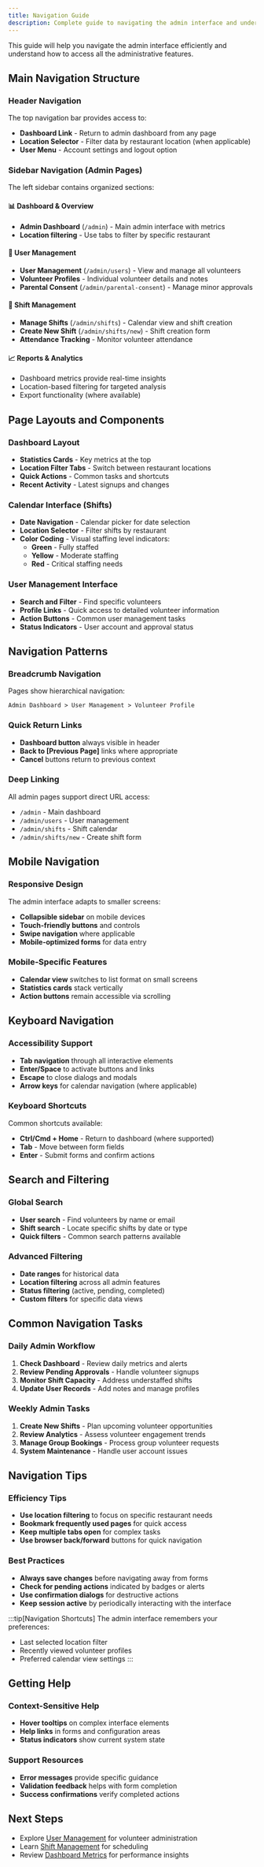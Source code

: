 ```yaml
---
title: Navigation Guide
description: Complete guide to navigating the admin interface and understanding the layout
---
```


This guide will help you navigate the admin interface efficiently and understand how to access all the administrative features.

## Main Navigation Structure

### Header Navigation
The top navigation bar provides access to:
- **Dashboard Link** - Return to admin dashboard from any page
- **Location Selector** - Filter data by restaurant location (when applicable)
- **User Menu** - Account settings and logout option

### Sidebar Navigation (Admin Pages)
The left sidebar contains organized sections:

#### 📊 **Dashboard & Overview**
- **Admin Dashboard** (`/admin`) - Main admin interface with metrics
- **Location filtering** - Use tabs to filter by specific restaurant

#### 👥 **User Management**
- **User Management** (`/admin/users`) - View and manage all volunteers
- **Volunteer Profiles** - Individual volunteer details and notes
- **Parental Consent** (`/admin/parental-consent`) - Manage minor approvals

#### 📅 **Shift Management**
- **Manage Shifts** (`/admin/shifts`) - Calendar view and shift creation
- **Create New Shift** (`/admin/shifts/new`) - Shift creation form
- **Attendance Tracking** - Monitor volunteer attendance

#### 📈 **Reports & Analytics**
- Dashboard metrics provide real-time insights
- Location-based filtering for targeted analysis
- Export functionality (where available)

## Page Layouts and Components

### Dashboard Layout
- **Statistics Cards** - Key metrics at the top
- **Location Filter Tabs** - Switch between restaurant locations
- **Quick Actions** - Common tasks and shortcuts
- **Recent Activity** - Latest signups and changes

### Calendar Interface (Shifts)
- **Date Navigation** - Calendar picker for date selection
- **Location Selector** - Filter shifts by restaurant
- **Color Coding** - Visual staffing level indicators:
  - <span class="status-dot green"></span> **Green** - Fully staffed
  - <span class="status-dot yellow"></span> **Yellow** - Moderate staffing
  - <span class="status-dot red"></span> **Red** - Critical staffing needs

### User Management Interface
- **Search and Filter** - Find specific volunteers
- **Profile Links** - Quick access to detailed volunteer information
- **Action Buttons** - Common user management tasks
- **Status Indicators** - User account and approval status

## Navigation Patterns

### Breadcrumb Navigation
Pages show hierarchical navigation:
```
Admin Dashboard > User Management > Volunteer Profile
```

### Quick Return Links
- **Dashboard button** always visible in header
- **Back to [Previous Page]** links where appropriate
- **Cancel** buttons return to previous context

### Deep Linking
All admin pages support direct URL access:
- `/admin` - Main dashboard
- `/admin/users` - User management
- `/admin/shifts` - Shift calendar
- `/admin/shifts/new` - Create shift form

## Mobile Navigation

### Responsive Design
The admin interface adapts to smaller screens:
- **Collapsible sidebar** on mobile devices
- **Touch-friendly buttons** and controls
- **Swipe navigation** where applicable
- **Mobile-optimized forms** for data entry

### Mobile-Specific Features
- **Calendar view** switches to list format on small screens
- **Statistics cards** stack vertically
- **Action buttons** remain accessible via scrolling

## Keyboard Navigation

### Accessibility Support
- **Tab navigation** through all interactive elements
- **Enter/Space** to activate buttons and links
- **Escape** to close dialogs and modals
- **Arrow keys** for calendar navigation (where applicable)

### Keyboard Shortcuts
Common shortcuts available:
- **Ctrl/Cmd + Home** - Return to dashboard (where supported)
- **Tab** - Move between form fields
- **Enter** - Submit forms and confirm actions

## Search and Filtering

### Global Search
- **User search** - Find volunteers by name or email
- **Shift search** - Locate specific shifts by date or type
- **Quick filters** - Common search patterns available

### Advanced Filtering
- **Date ranges** for historical data
- **Location filtering** across all admin features
- **Status filtering** (active, pending, completed)
- **Custom filters** for specific data views

## Common Navigation Tasks

### Daily Admin Workflow
1. **Check Dashboard** - Review daily metrics and alerts
2. **Review Pending Approvals** - Handle volunteer signups
3. **Monitor Shift Capacity** - Address understaffed shifts
4. **Update User Records** - Add notes and manage profiles

### Weekly Admin Tasks
1. **Create New Shifts** - Plan upcoming volunteer opportunities
2. **Review Analytics** - Assess volunteer engagement trends
3. **Manage Group Bookings** - Process group volunteer requests
4. **System Maintenance** - Handle user account issues

## Navigation Tips

### Efficiency Tips
- **Use location filtering** to focus on specific restaurant needs
- **Bookmark frequently used pages** for quick access
- **Keep multiple tabs open** for complex tasks
- **Use browser back/forward** buttons for quick navigation

### Best Practices
- **Always save changes** before navigating away from forms
- **Check for pending actions** indicated by badges or alerts
- **Use confirmation dialogs** for destructive actions
- **Keep session active** by periodically interacting with the interface

:::tip[Navigation Shortcuts]
The admin interface remembers your preferences:
- Last selected location filter
- Recently viewed volunteer profiles
- Preferred calendar view settings
:::

## Getting Help

### Context-Sensitive Help
- **Hover tooltips** on complex interface elements
- **Help links** in forms and configuration areas
- **Status indicators** show current system state

### Support Resources
- **Error messages** provide specific guidance
- **Validation feedback** helps with form completion
- **Success confirmations** verify completed actions

## Next Steps

- Explore [User Management](/user-management/viewing-volunteers/) for volunteer administration
- Learn [Shift Management](/shift-management/calendar-overview/) for scheduling
- Review [Dashboard Metrics](/reports-analytics/dashboard-metrics/) for performance insights
